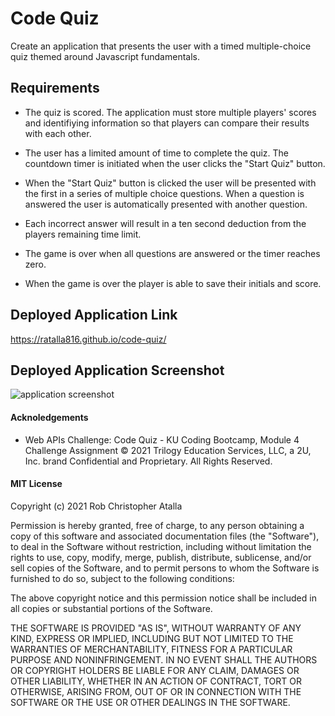 # Code Quiz

Create an application that presents the user with a timed multiple-choice quiz themed around Javascript fundamentals. 

## Requirements

* The quiz is scored. The application must store multiple players' scores and identifiying information 
so that players can compare their results with each other. 

* The user has a limited amount of time to complete the quiz. The countdown timer is initiated when   the user clicks the "Start Quiz" button.

* When the "Start Quiz" button is clicked the user will be presented with the first in a series of multiple choice questions. When a question is answered the user is automatically presented with another question.

* Each incorrect answer will result in a ten second deduction from the players remaining time limit. 

* The game is over when all questions are answered or the timer reaches zero.

* When the game is over the player is able to save their initials and score.


## Deployed Application Link

https://ratalla816.github.io/code-quiz/

## Deployed Application Screenshot

![application screenshot](./assets/images/screenshot.JPG)

#### Acknoledgements

* Web APIs Challenge: Code Quiz - KU Coding Bootcamp, Module 4 Challenge Assignment © 2021 Trilogy Education Services, LLC, a 2U, Inc. brand Confidential and Proprietary. All Rights Reserved.

#### MIT License

Copyright (c) 2021 Rob Christopher Atalla

Permission is hereby granted, free of charge, to any person obtaining a copy of this software and associated documentation files (the "Software"), to deal in the Software without restriction, including without limitation the rights to use, copy, modify, merge, publish, distribute, sublicense, and/or sell copies of the Software, and to permit persons to whom the Software is furnished to do so, subject to the following conditions:

The above copyright notice and this permission notice shall be included in all copies or substantial portions of the Software.

THE SOFTWARE IS PROVIDED "AS IS", WITHOUT WARRANTY OF ANY KIND, EXPRESS OR IMPLIED, INCLUDING BUT NOT LIMITED TO THE WARRANTIES OF MERCHANTABILITY, FITNESS FOR A PARTICULAR PURPOSE AND NONINFRINGEMENT. IN NO EVENT SHALL THE AUTHORS OR COPYRIGHT HOLDERS BE LIABLE FOR ANY CLAIM, DAMAGES OR OTHER LIABILITY, WHETHER IN AN ACTION OF CONTRACT, TORT OR OTHERWISE, ARISING FROM, OUT OF OR IN CONNECTION WITH THE SOFTWARE OR THE USE OR OTHER DEALINGS IN THE SOFTWARE.
